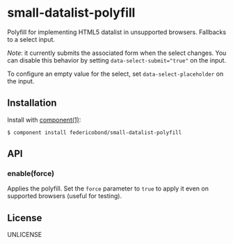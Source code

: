 

# small-datalist-polyfill

  Polyfill for implementing HTML5 datalist in unsupported browsers.
  Fallbacks to a select input.

  *Note*: it currently submits the associated form when the select changes.
  You can disable this behavior by setting `data-select-submit="true"` on
  the input.

  To configure an empty value for the select, set `data-select-placeholder` on
  the input.


## Installation

  Install with [component(1)](http://component.io):

    $ component install federicobond/small-datalist-polyfill

## API

### enable(force)

  Applies the polyfill. Set the `force` parameter to `true` to apply it even on
  supported browsers (useful for testing).

## License

  UNLICENSE
